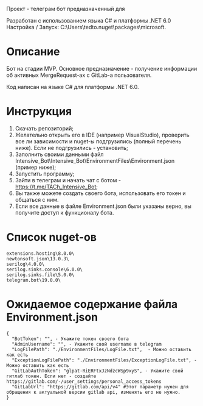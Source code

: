 Проект - телеграм бот предназначенный для 

Разработан с использованием языка C# и платформы .NET 6.0
Настройка / Запуск:
C:\Users\tedto\.nuget\packages\microsoft.

# Описание
Бот на стадии MVP. Основное предназначение -  получение информации об активных MergeRequest-ах c GitLab-a пользователя.

Код написан на языке C# для платформы .NET 6.0. 

# Инструкция
1. Скачать репозиторий;
2. Желательно открыть его в IDE (например VisualStudio), проверить все ли зависимости и nuget-ы подгрузились (полный перечень ниже). Если не подгрузились - установить;
3. Заполнить своими данными файл Intensive_Bot\Intensive_Bot\EnvironmentFiles\Environment.json (пример ниже);
4. Запустить программу;
5. Зайти в телеграм и начать чат с ботом - https://t.me/TACh_Intensive_Bot;
6. Вы также можете создать своего бота, использовать его токен и общаться с ним.
7. Если все данные в файле Environment.json были указаны верно, вы получите доступ к функционалу бота.

# Список nuget-ов
```
extensions.hosting\8.0.0\
newtonsoft.json\13.0.3\
serilog\4.0.0\
serilog.sinks.console\6.0.0\
serilog.sinks.file\5.0.0\
telegram.bot\19.0.0\
```

# Ожидаемое содержание файла Environment.json

```
{
  "BotToken": "", - Укажите токен своего бота
  "AdminUsername": "", - Укажите cвой username в telegram
  "LogFilePath": "./EnvironmentFiles/LogFile.txt",  - Можно оставить как есть
  "ExceptionLogFilePath": "./EnvironmentFiles/ExceptionLogFile.txt", - Можно оставить как есть
  "GitLabAuthToken": "glpat-RiERFtxJzNdzcWSp9xyS", - Укажите свой гитлаб токен. Если нет - создайте https://gitlab.com/-/user_settings/personal_access_tokens
  "GitLabUrl": "https://gitlab.com/api/v4" #Этот параметр нужен для обращения к актуальной версии gitlab api, изменять его не нужно.
}
```

